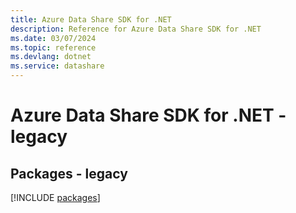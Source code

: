 ```yaml
---
title: Azure Data Share SDK for .NET
description: Reference for Azure Data Share SDK for .NET
ms.date: 03/07/2024
ms.topic: reference
ms.devlang: dotnet
ms.service: datashare
---
```

# Azure Data Share SDK for .NET - legacy
## Packages - legacy
[!INCLUDE [packages](data-share-index.md)]